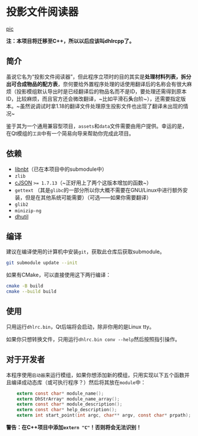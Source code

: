 # 投影文件阅读器

[pic](funcshow_zh.png)

**注：本项目将迁移至C++，所以以后应该叫dhlrcpp了。**

## 简介

虽说它名为“投影文件阅读器”，但此程序立项时的目的其实是**处理材料列表，拆分出可合成物品的配方表**，奈何要给外置程序处理的话使用翻译后的名称会有很大麻烦（投影模组默认导出时是已经翻译后的物品名而不是ID，要处理还需得到原本ID，比较麻烦，而且官方还会微改翻译，~比如平滑石**头**台阶~），还需要指定版本。~虽然说调试时拿1.18的翻译文件处理原生投影文件也出现了翻译未出现的情况~

鉴于其为一个通用兼容型项目，`assets`和`data`文件需要由用户提供。幸运的是，在Qt模组的`工具`中有一个简易向导来帮助你完成此项目。

## 依赖

- [libnbt](https://github.com/djytw/libnbt)（已在本项目中的submodule中）
- `zlib`
- [cJSON](https://github.com/DaveGamble/cJSON) `>= 1.7.13`（~正好用上了两个这版本增加的函数~）
- `gettext` （其是`glibc`的一部分所以你大概不需要在GNU/Linux中进行额外安装，但是在其他系统可能需要）（可选——如果你需要翻译）
- `glib2`
- `minizip-ng`
- [dhutil](https://github.com/DreamHelium/dhutil)

## 编译

建议在编译使用的计算机中安装`git`，获取此仓库后获取submodule。

```bash
git submodule update --init
```

如果有CMake，可以直接使用这下两行编译：

```bash
cmake -B build
cmake --build build
```

## 使用

只用运行`dhlrc.bin`，Qt后端将会启动，除非你用的是Linux tty。

如果你只想转换文件，只用运行`dhlrc.bin conv --help`然后按照指引操作。

## 对于开发者

本程序使用`启动器`来运行模组，如果你想添加新的模组，只用实现以下五个函数并且编译成动态库（或可执行程序？）然后将其放在`module`中：

```c
    extern const char* module_name();
    extern DhStrArray* module_name_array();
    extern const char* module_description();
    extern const char* help_description();
    extern int start_point(int argc, char** argv, const char* prpath);
```

**警告：在C++项目中添加`extern "C"`！否则将会无法识别！**

